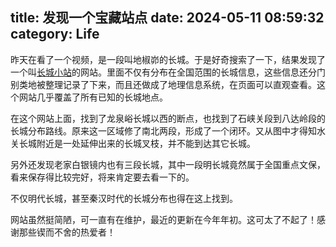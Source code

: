 title: 发现一个宝藏站点
date: 2024-05-11 08:59:32
category: Life
---

昨天在看了一个视频，是一段叫地椒峁的长城。于是好奇搜索了一下，结果发现了一个叫[长城小站](http://thegreatwall.com.cn/)的网站。里面不仅有分布在全国范围的长城信息，这些信息还分门别类地被整理记录了下来，而且还做成了地理信息系统，在页面可以直观查看。这个网站几乎覆盖了所有已知的长城地点。

在这个网站上面，找到了龙泉峪长城以西的断点，也找到了石峡关段到八达岭段的长城分布路线。原来这一区域修了南北两段，形成了一个闭环。又从图中才得知水关长城附近是一处延伸出来的长城叉枝，并不能到达其它长城。

另外还发现老家白银镜内也有三段长城，其中一段明长城竟然属于全国重点文保，看来保存得比较完好，将来肯定要去看一下的。

不仅明代长城，甚至秦汉时代的长城分布也得在这上找到。

网站虽然挺简陋，可一直有在维护，最近的更新在今年年初。这可太了不起了！感谢那些锲而不舍的热爱者！
